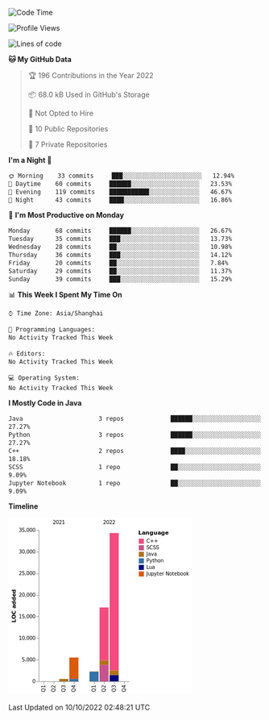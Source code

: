 <!--START_SECTION:waka-->
![Code Time](http://img.shields.io/badge/Code%20Time-40%20hrs%2025%20mins-blue)

![Profile Views](http://img.shields.io/badge/Profile%20Views-0-blue)

![Lines of code](https://img.shields.io/badge/From%20Hello%20World%20I%27ve%20Written-60%20Thousand%20lines%20of%20code-blue)

**🐱 My GitHub Data** 

> 🏆 196 Contributions in the Year 2022
 > 
> 📦 68.0 kB Used in GitHub's Storage 
 > 
> 🚫 Not Opted to Hire
 > 
> 📜 10 Public Repositories 
 > 
> 🔑 7 Private Repositories  
 > 
**I'm a Night 🦉** 

```text
🌞 Morning    33 commits     ███░░░░░░░░░░░░░░░░░░░░░░   12.94% 
🌆 Daytime    60 commits     ██████░░░░░░░░░░░░░░░░░░░   23.53% 
🌃 Evening    119 commits    ███████████░░░░░░░░░░░░░░   46.67% 
🌙 Night      43 commits     ████░░░░░░░░░░░░░░░░░░░░░   16.86%

```
📅 **I'm Most Productive on Monday** 

```text
Monday       68 commits     ██████░░░░░░░░░░░░░░░░░░░   26.67% 
Tuesday      35 commits     ███░░░░░░░░░░░░░░░░░░░░░░   13.73% 
Wednesday    28 commits     ██░░░░░░░░░░░░░░░░░░░░░░░   10.98% 
Thursday     36 commits     ███░░░░░░░░░░░░░░░░░░░░░░   14.12% 
Friday       20 commits     ██░░░░░░░░░░░░░░░░░░░░░░░   7.84% 
Saturday     29 commits     ██░░░░░░░░░░░░░░░░░░░░░░░   11.37% 
Sunday       39 commits     ███░░░░░░░░░░░░░░░░░░░░░░   15.29%

```


📊 **This Week I Spent My Time On** 

```text
⌚︎ Time Zone: Asia/Shanghai

💬 Programming Languages: 
No Activity Tracked This Week

🔥 Editors: 
No Activity Tracked This Week

💻 Operating System: 
No Activity Tracked This Week

```

**I Mostly Code in Java** 

```text
Java                     3 repos             ██████░░░░░░░░░░░░░░░░░░░   27.27% 
Python                   3 repos             ██████░░░░░░░░░░░░░░░░░░░   27.27% 
C++                      2 repos             ████░░░░░░░░░░░░░░░░░░░░░   18.18% 
SCSS                     1 repo              ██░░░░░░░░░░░░░░░░░░░░░░░   9.09% 
Jupyter Notebook         1 repo              ██░░░░░░░░░░░░░░░░░░░░░░░   9.09%

```


**Timeline**

![Chart not found](https://raw.githubusercontent.com/kopp4/kopp4/main/charts/bar_graph.png) 


 Last Updated on 10/10/2022 02:48:21 UTC
<!--END_SECTION:waka-->
